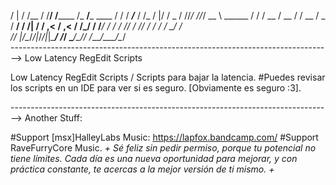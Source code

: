    / | / /__  / /__/ /______               /_  __/___  ____  / / / ___/___  / /_
  /  |/ / _ \/ //_/ //_/ __ \    ______     / / / __ \/ __ \/ /  \__ \/ _ \/ __/
 / /|  /  __/ ,< / ,< / /_/ /   /_____/    / / / /_/ / /_/ / /  ___/ /  __/ /_  
/_/ |_/\___/_/|_/_/|_|\____/              /_/  \____/\____/_/  /____/\___/\__/  
--------------------------------------------------------------------------------> Low Latency RegEdit Scripts

Low Latency RegEdit Scripts / Scripts para bajar la latencia.
#Puedes revisar los scripts en un IDE para ver si es seguro.
[Obviamente es seguro :3].

-------------------------------------------------------------------------------->
Another Stuff:

#Support [msx]HalleyLabs Music: https://lapfox.bandcamp.com/
#Support RaveFurryCore Music.
_+ Sé feliz sin pedir permiso, porque tu potencial no tiene límites. Cada día es una nueva oportunidad para mejorar, y con práctica constante, te acercas a la mejor versión de ti mismo. +_
